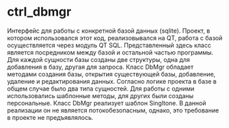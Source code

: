 # ctrl_dbmgr
Интерфейс для работы с конкретной базой данных (sqlite). Проект, в котором использовался этот код, реализовывался на QT, работа с базой осуществляется через модуль QT SQL. Представленный здесь класс является посредником между базой и остальной частью программы.
Для каждой сущности базы созданы две структуры, одна для добавления в базу, другая для запроса. Класс DbMgr обладает методами создания базы, открытия существующей базы, добавление, удаление и редактирования данных.
Согласно логике проекта в базе в общем случае было два типа сущностей. Для работы с одними использовались шаблонные методы, для других были созданы персональные.
Класс DbMgr реализует шаблон Singltone. В данной реализации он не является потокобезопасным, однако, это требование в проекте не предъявлялось.
